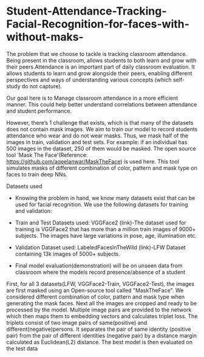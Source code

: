 # Student-Attendance-Tracking-Facial-Recognition-for-faces-with-without-maks-

The problem that we choose to tackle is tracking classroom attendance. Being present in the classroom, allows students to both learn and grow with their peers.Attendance is an important part of daily classroom evaluation. It allows students to learn and grow alongside their peers, enabling different perspectives and ways of understanding various concepts (which self-study do not capture).

Our goal here is to Manage classroom attendance in a more efficient manner. This could help better understand correlations between attendance and student performance.

However, there’s 1 challenge that exists, which is that many of the datasets does not contain mask images. We aim to train our model to record students attendance who wear and do not wear masks. Thus, we mask half of the images in train, validation and test sets. For example: if an individual has 500 images in the dataset, 250 of them would be masked. The open source tool 'Mask The Face'(Reference: https://github.com/aqeelanwar/MaskTheFace) is used here. This tool simulates masks of different combination of color, pattern and mask type on faces to train deep NNs.

Datasets used
- Knowing the problem in hand, we know many datasets exist that can be used for facial recognition. We use the following datasets for training and validation:

- Train and Test Datasets used: VGGFace2 (link)-The dataset used for training is VGGFace2 that has more than a million train images of 9000+ subjects. The images have large variations in pose, age, illumination etc.

- Validation Dataset used: LabeledFacesInTheWild (link)-LFW Dataset containing 13k images of 5000+ subjects.

- Final model evaluation(demonstration) will be on unseen data from classroom where the models record presence/absence of a student

First, for all 3 datasets(LFW, VGGFace2-Train, VGGFace2-Test), the images are first masked using an Open-source tool called "MaskTheFace". We considered different combination of color, pattern and mask type when generating the mask faces. Next all the images are cropped and ready to be processed by the model. Multiple image pairs are provided to the network which then maps them to embedding vectors and calculates triplet loss. The triplets consist of two image pairs of same(positive) and different(negative)persons. It separates the pair of same identity (positive pair) from the pair of different identities (negative pair) by a distance margin calculated as Euclidean(L2) distance. The best model is then evaluated on the test data
